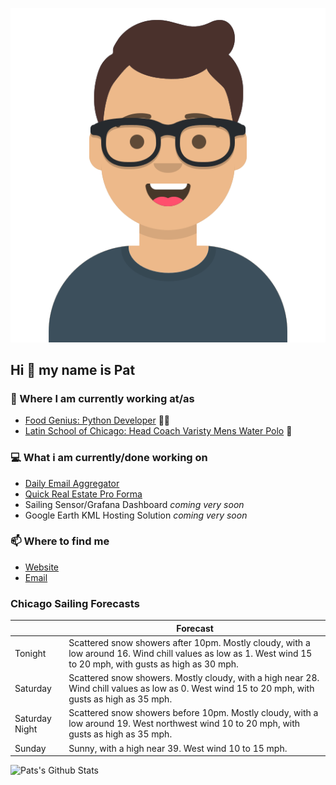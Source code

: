 [![Social banner for p-j-falconer](https://raw.githubusercontent.com/P-J-FALCONER/P-J-FALCONER/master/assets/avataaars.svg)](https://patfalconer.com/)
## Hi :wave: my name is Pat

### 💼 Where I am currently working at/as
- [Food Genius: Python Developer](https://getfoodgenius.com/) 🍔🐍
- [Latin School of Chicago: Head Coach Varisty Mens Water Polo](https://www.latinschool.org/) 🤽


### 💻 What i am currently/done working on
 - [Daily Email Aggregator](https://github.com/P-J-FALCONER/dott_daily_mail)
 - [Quick Real Estate Pro Forma](https://github.com/P-J-FALCONER/henry)
 - Sailing Sensor/Grafana Dashboard *coming very soon*
 - Google Earth KML Hosting Solution *coming very soon*

### 📫 Where to find me
 - [Website](https://patfalconer.com/)
 - [Email](mailto:patrick.j.falconer@gmail.com)


### Chicago Sailing Forecasts
|   | Forecast  |
|---|---|
| Tonight | Scattered snow showers after 10pm. Mostly cloudy, with a low around 16. Wind chill values as low as 1. West wind 15 to 20 mph, with gusts as high as 30 mph. |
| Saturday | Scattered snow showers. Mostly cloudy, with a high near 28. Wind chill values as low as 0. West wind 15 to 20 mph, with gusts as high as 35 mph. |
| Saturday Night | Scattered snow showers before 10pm. Mostly cloudy, with a low around 19. West northwest wind 10 to 20 mph, with gusts as high as 35 mph. |
| Sunday | Sunny, with a high near 39. West wind 10 to 15 mph. |

![Pats's Github Stats](https://github-readme-stats.vercel.app/api?username=p-j-falconer&show_icons=true&theme=radical)
